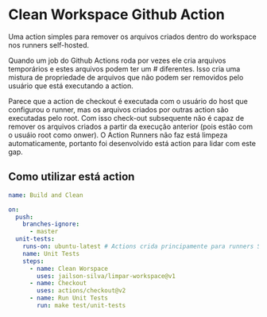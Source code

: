 # Clean Workspace Github Action

Uma action simples para remover os arquivos criados dentro do workspace nos runners self-hosted.

Quando um job do Github Actions roda por vezes ele cria arquivos temporários e estes arquivos podem ter um #  diferentes. Isso cria uma mistura de propriedade de arquivos que não podem ser removidos pelo usuário que está executando a action.

Parece que a action de checkout é executada com o usuário do host que configurou o runner, mas os arquivos criados por outras
action são executadas pelo root. Com isso check-out subsequente não é capaz de remover os arquivos criados a partir da execução anterior (pois estão com o usuáio root como onwer). O Action Runners não faz está limpeza automaticamente, portanto foi desenvolvido está action para lidar com este gap.

## Como utilizar está action

```yaml
name: Build and Clean

on:
  push:
    branches-ignore:
      - master
  unit-tests:
    runs-on: ubuntu-latest # Actions crida principamente para runners Self-hosted
    name: Unit Tests
    steps:
      - name: Clean Worspace
        uses: jailson-silva/limpar-workspace@v1
      - name: Checkout
        uses: actions/checkout@v2
      - name: Run Unit Tests
        run: make test/unit-tests
```
